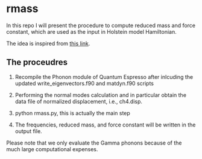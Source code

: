 # rmass
In this repo I will present the procedure to compute reduced mass and force constant, which are used as the input in Holstein model Hamiltonian.

The idea is inspired from [this link](https://physics.stackexchange.com/questions/401370/normal-modes-how-to-get-reduced-masses-from-displacement-vectors-atomic-masses).

## The proceudres
1. Recompile the Phonon module of Quantum Espresso after inlcuding the updated write_eigenvectors.f90 and matdyn.f90 scripts

2. Performing the normal modes calculation and in particular obtain the data file of normalized displacement, i.e., ch4.disp. 

3. python rmass.py, this is actually the main step

4. The frequencies, reduced mass, and force constant will be written in the output file.

Please note that we only evaluate the Gamma phonons because of the much large computational expenses. 
